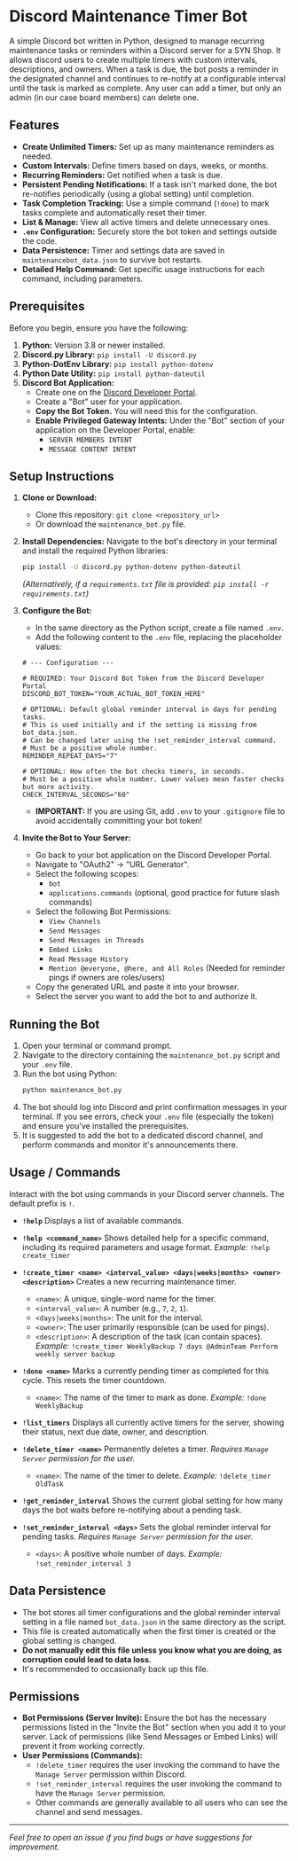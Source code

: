 # Discord Maintenance Timer Bot

A simple Discord bot written in Python, designed to manage recurring maintenance tasks or reminders within a Discord server for a SYN Shop. It allows discord users to create multiple timers with custom intervals, descriptions, and owners. When a task is due, the bot posts a reminder in the designated channel and continues to re-notify at a configurable interval until the task is marked as complete. Any user can add a timer, but only an admin (in our case board members) can delete one.

## Features

*   **Create Unlimited Timers:** Set up as many maintenance reminders as needed.
*   **Custom Intervals:** Define timers based on days, weeks, or months.
*   **Recurring Reminders:** Get notified when a task is due.
*   **Persistent Pending Notifications:** If a task isn't marked done, the bot re-notifies periodically (using a global setting) until completion.
*   **Task Completion Tracking:** Use a simple command (`!done`) to mark tasks complete and automatically reset their timer.
*   **List & Manage:** View all active timers and delete unnecessary ones.
*   **`.env` Configuration:** Securely store the bot token and settings outside the code.
*   **Data Persistence:** Timer and settings data are saved in `maintenancebot_data.json` to survive bot restarts.
*   **Detailed Help Command:** Get specific usage instructions for each command, including parameters.

## Prerequisites

Before you begin, ensure you have the following:

1.  **Python:** Version 3.8 or newer installed.
2.  **Discord.py Library:** `pip install -U discord.py`
3.  **Python-DotEnv Library:** `pip install python-dotenv`
4.  **Python Date Utility:** `pip install python-dateutil`
5.  **Discord Bot Application:**
    *   Create one on the [Discord Developer Portal](https://discord.com/developers/applications).
    *   Create a "Bot" user for your application.
    *   **Copy the Bot Token.** You will need this for the configuration.
    *   **Enable Privileged Gateway Intents:** Under the "Bot" section of your application on the Developer Portal, enable:
        *   `SERVER MEMBERS INTENT`
        *   `MESSAGE CONTENT INTENT`

## Setup Instructions

1.  **Clone or Download:**
    *   Clone this repository: `git clone <repository_url>`
    *   Or download the `maintenance_bot.py` file.

2.  **Install Dependencies:**
    Navigate to the bot's directory in your terminal and install the required Python libraries:
    ```bash
    pip install -U discord.py python-dotenv python-dateutil
    ```
    *(Alternatively, if a `requirements.txt` file is provided: `pip install -r requirements.txt`)*

3.  **Configure the Bot:**
    *   In the same directory as the Python script, create a file named `.env`.
    *   Add the following content to the `.env` file, replacing the placeholder values:

    ```dotenv
    # --- Configuration ---

    # REQUIRED: Your Discord Bot Token from the Discord Developer Portal
    DISCORD_BOT_TOKEN="YOUR_ACTUAL_BOT_TOKEN_HERE"

    # OPTIONAL: Default global reminder interval in days for pending tasks.
    # This is used initially and if the setting is missing from bot_data.json.
    # Can be changed later using the !set_reminder_interval command.
    # Must be a positive whole number.
    REMINDER_REPEAT_DAYS="7"

    # OPTIONAL: How often the bot checks timers, in seconds.
    # Must be a positive whole number. Lower values mean faster checks but more activity.
    CHECK_INTERVAL_SECONDS="60"
    ```

    *   **IMPORTANT:** If you are using Git, add `.env` to your `.gitignore` file to avoid accidentally committing your bot token!

4.  **Invite the Bot to Your Server:**
    *   Go back to your bot application on the Discord Developer Portal.
    *   Navigate to "OAuth2" -> "URL Generator".
    *   Select the following scopes:
        *   `bot`
        *   `applications.commands` (optional, good practice for future slash commands)
    *   Select the following Bot Permissions:
        *   `View Channels`
        *   `Send Messages`
        *   `Send Messages in Threads`
        *   `Embed Links`
        *   `Read Message History`
        *   `Mention @everyone, @here, and All Roles` (Needed for reminder pings if owners are roles/users)
    *   Copy the generated URL and paste it into your browser.
    *   Select the server you want to add the bot to and authorize it.

## Running the Bot

1.  Open your terminal or command prompt.
2.  Navigate to the directory containing the `maintenance_bot.py` script and your `.env` file.
3.  Run the bot using Python:
    ```bash
    python maintenance_bot.py
    ```
4.  The bot should log into Discord and print confirmation messages in your terminal. If you see errors, check your `.env` file (especially the token) and ensure you've installed the prerequisites.
5. It is suggested to add the bot to a dedicated discord channel, and perform commands and monitor it's announcements there.

## Usage / Commands

Interact with the bot using commands in your Discord server channels. The default prefix is `!`.

*   **`!help`**
    Displays a list of available commands.

*   **`!help <command_name>`**
    Shows detailed help for a specific command, including its required parameters and usage format.
    *Example:* `!help create_timer`

*   **`!create_timer <name> <interval_value> <days|weeks|months> <owner> <description>`**
    Creates a new recurring maintenance timer.
    *   `<name>`: A unique, single-word name for the timer.
    *   `<interval_value>`: A number (e.g., `7`, `2`, `1`).
    *   `<days|weeks|months>`: The unit for the interval.
    *   `<owner>`: The user primarily responsible (can be used for pings).
    *   `<description>`: A description of the task (can contain spaces).
    *Example:* `!create_timer WeeklyBackup 7 days @AdminTeam Perform weekly server backup`

*   **`!done <name>`**
    Marks a currently pending timer as completed for this cycle. This resets the timer countdown.
    *   `<name>`: The name of the timer to mark as done.
    *Example:* `!done WeeklyBackup`

*   **`!list_timers`**
    Displays all currently active timers for the server, showing their status, next due date, owner, and description.

*   **`!delete_timer <name>`**
    Permanently deletes a timer.
    *Requires `Manage Server` permission for the user.*
    *   `<name>`: The name of the timer to delete.
    *Example:* `!delete_timer OldTask`

*   **`!get_reminder_interval`**
    Shows the current global setting for how many days the bot waits before re-notifying about a pending task.

*   **`!set_reminder_interval <days>`**
    Sets the global reminder interval for pending tasks.
    *Requires `Manage Server` permission for the user.*
    *   `<days>`: A positive whole number of days.
    *Example:* `!set_reminder_interval 3`

## Data Persistence

*   The bot stores all timer configurations and the global reminder interval setting in a file named `bot_data.json` in the same directory as the script.
*   This file is created automatically when the first timer is created or the global setting is changed.
*   **Do not manually edit this file unless you know what you are doing, as corruption could lead to data loss.**
*   It's recommended to occasionally back up this file.

## Permissions

*   **Bot Permissions (Server Invite):** Ensure the bot has the necessary permissions listed in the "Invite the Bot" section when you add it to your server. Lack of permissions (like Send Messages or Embed Links) will prevent it from working correctly.
*   **User Permissions (Commands):**
    *   `!delete_timer` requires the user invoking the command to have the `Manage Server` permission within Discord.
    *   `!set_reminder_interval` requires the user invoking the command to have the `Manage Server` permission.
    *   Other commands are generally available to all users who can see the channel and send messages.

---

*Feel free to open an issue if you find bugs or have suggestions for improvement.*